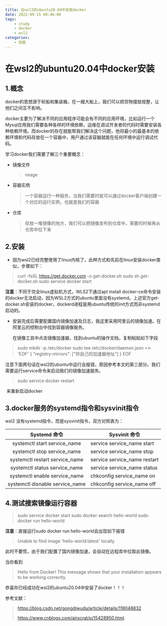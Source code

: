 ```yaml
---
title: 在wsl2的ubuntu20.04中安装docker
date: 2022-09-15 00:46:08
tags:
	- study
	- docker
	- wsl2
categories:
	- 技能
---
```

# 在wsl2的ubuntu20.04中docker安装

## 1.概念

docker的思想源于轮船和集装箱，在一艘大船上，我们可以把货物摆放规整，让他们之间互不影响。

docker主要为了解决不同的应用程序可能会有不同的应用环境，比如运行一个Mysql应用我们需要各种各样的环境依赖，运维在调试开发者的代码时需要安装各种依赖环境。而docker的存在就能帮我们解决这个问题，他将最小的最基本的依赖环境和代码存放在一个容器中，用户通过该容器就能在任何环境中运行调试代码。

学习docker我们需要了解三个重要概念：

* 镜像文件

  >image

* 容器实例

  > 一个容器运行一种服务，当我们需要时就可以通过docker客户端创建一个对应的运行实例，也就是我们的容器

* 仓库

  > 存放一堆镜像的地方，我们可以把镜像发布到仓库中，需要的时候再从仓库中拉下来

## 2.安装

* 因为wsl2已经完整使用了linux内核了，此种方式和先前在linux安装docker类似，步骤如下：

> curl -fsSL https://get.docker.com -o get-docker.sh
> sudo sh get-docker.sh
> sudo service docker start

**注意**：不同于完全linux虚拟机方式，WLS2下通过apt install docker-ce命令安装的docker无法启动，因为WSL2方式的ubuntu里面没有systemd。上述官方get-docker.sh安装的docker，dockerd进程是用ubuntu传统的init方式而非systemd启动的。

* 安装完成后需要配置国内镜像加速及日志，我这里采用阿里云的镜像加速。在阿里云的控制台中找到容器镜像服务。

  在镜像工具中点击镜像加速器，找到ubuntu的操作文档，复制粘贴如下字段

> sudo mkdir -p /etc/docker
> sudo tee /etc/docker/daemon.json <<-'EOF'
> {
>   "registry-mirrors": ["你自己的加速器地址"]
> }
> EOF

​       注意下面两句话在wsl2的ubuntu中运行会报错，原因参考本文的第三部分。我们需要运行service命令来启动我们的镜像加速服务。

> sudo service docker restart

​        来重新启动docker

## 3.docker服务的systemd指令和sysvinit指令

wsl2 没有systemd指令，而是sysvinit指令，双方对照表为：

|          Systemd 命令           | Sysvinit 命令                |
| :-----------------------------: | ---------------------------- |
|  systemctl start service_name   | service service_name start   |
|   systemctl stop service_name   | service service_name stop    |
| systemctl restart service_name  | service service_name restart |
|  systemctl status service_name  | service service_name status  |
|  systemctl enable service_name  | chkconfig service_name on    |
| systemctl disnable service_name | chkconfig service_name off   |

## 4.测试搜索镜像运行容器

>sudo service docker start
>sudo docker search hello-world
>sudo docker run hello-world

**注意**：直接运行sudo docker run hello-world会出现如下报错

> Unable to find image 'hello-world:latest' locally

此时不要慌，由于我们配置了国内镜像加速，会自动在远程库中拉取此镜像。

当你看到

>Hello from Docker!
>This message shows that your installation appears to be working correctly.

恭喜你已经成功在wsl2的ubuntu20.04中安装了docker！！！

参考文献：

> https://blog.csdn.net/gongdiwudu/article/details/119048832
>
> https://www.cnblogs.com/airscrat/p/15428950.html